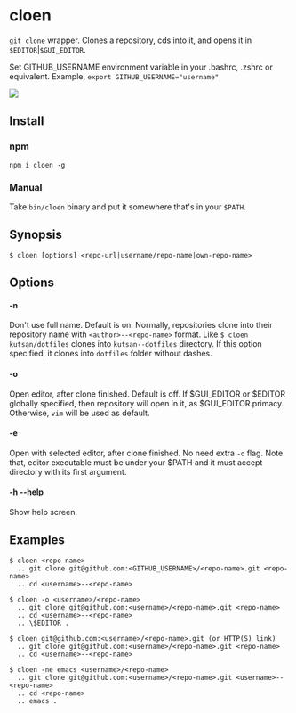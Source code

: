 # cloen

`git clone` wrapper. Clones a repository, cds into it, and opens it in `$EDITOR`|`$GUI_EDITOR`.

Set GITHUB_USERNAME environment variable in your .bashrc, .zshrc or equivalent.
Example, `export GITHUB_USERNAME="username"`

![](https://i.imgur.com/1EPYZF2.gif)

## Install

### npm

`npm i cloen -g`

### Manual

Take `bin/cloen` binary and put it somewhere that's in your `$PATH`.

## Synopsis

`$ cloen [options] <repo-url|username/repo-name|own-repo-name>`

## Options

#### -n

Don't use full name. Default is on. Normally, repositories clone into their
repository name with `<author>--<repo-name>` format. Like `$ cloen kutsan/dotfiles`
clones into `kutsan--dotfiles` directory. If this option specified, it clones into
`dotfiles` folder without dashes.

#### -o

Open editor, after clone finished. Default is off. If $GUI_EDITOR or $EDITOR globally
specified, then repository will open in it, as \$GUI_EDITOR primacy. Otherwise, `vim`
will be used as default.

#### -e <editor>

Open with selected editor, after clone finished. No need extra `-o` flag. Note that,
editor executable must be under your \$PATH and it must accept directory with its
first argument.

#### -h --help

Show help screen.

## Examples

    $ cloen <repo-name>
      .. git clone git@github.com:<GITHUB_USERNAME>/<repo-name>.git <repo-name>
      .. cd <username>--<repo-name>

    $ cloen -o <username>/<repo-name>
      .. git clone git@github.com:<username>/<repo-name>.git <repo-name>
      .. cd <username>--<repo-name>
      .. \$EDITOR .

    $ cloen git@github.com:<username>/<repo-name>.git (or HTTP(S) link)
      .. git clone git@github.com:<username>/<repo-name>.git <repo-name>
      .. cd <username>--<repo-name>

    $ cloen -ne emacs <username>/<repo-name>
      .. git clone git@github.com:<username>/<repo-name>.git <username>--<repo-name>
      .. cd <repo-name>
      .. emacs .
